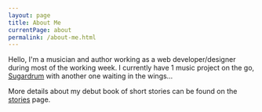 ```yaml
---
layout: page
title: About Me
currentPage: about
permalink: /about-me.html
---
```


Hello, I'm a musician and author working as a web developer/designer during most of the working week. I currently have 1 music project on the go, [Sugardrum](href="/music.html) with another one waiting in the wings&hellip; 

More details about my debut book of short stories can be found on the [stories](/stories.html) page.

							
